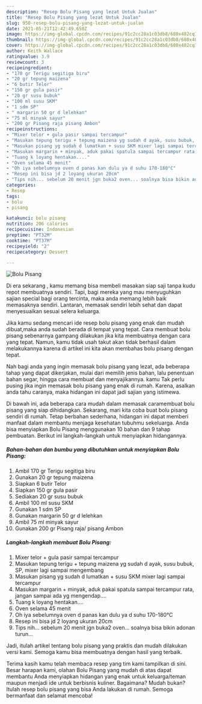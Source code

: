 ```yaml
---
description: "Resep Bolu Pisang yang lezat Untuk Jualan"
title: "Resep Bolu Pisang yang lezat Untuk Jualan"
slug: 950-resep-bolu-pisang-yang-lezat-untuk-jualan
date: 2021-05-21T12:42:49.650Z
image: https://img-global.cpcdn.com/recipes/91c2cc28a1c03db8/680x482cq70/bolu-pisang-foto-resep-utama.jpg
thumbnail: https://img-global.cpcdn.com/recipes/91c2cc28a1c03db8/680x482cq70/bolu-pisang-foto-resep-utama.jpg
cover: https://img-global.cpcdn.com/recipes/91c2cc28a1c03db8/680x482cq70/bolu-pisang-foto-resep-utama.jpg
author: Keith Wallace
ratingvalue: 3.9
reviewcount: 3
recipeingredient:
- "170 gr Terigu segitiga biru"
- "20 gr tepung maizena"
- "6 butir Telor"
- "150 gr gula pasir"
- "20 gr susu bubuk"
- "100 ml susu SKM"
- "1 sdm SP"
- " margarin 50 gr d lelehkan"
- "75 ml minyak sayur"
- "200 gr Pisang raja pisang Ambon"
recipeinstructions:
- "Mixer telor + gula pasir sampai tercampur"
- "Masukan tepung terigu + tepung maizena yg sudah d ayak, susu bubuk, SP, mixer lagi sampai mengembang"
- "Masukan pisang yg sudah d lumatkan + susu SKM mixer lagi sampai tercampur"
- "Masukan margarin + minyak, aduk pakai spatula sampai tercampur rata, jangan sampai ada yg mengendap...."
- "Tuang k loyang hentakan...."
- "Oven selama 45 menit"
- "Oh iya sebelumnya oven d panas kan dulu ya d suhu 170-180°C"
- "Resep ini bisa jd 2 loyang ukuran 20cm"
- "Tips nih... sebelum 20 menit jgn buka2 oven... soalnya bisa bikin adonan turun..."
categories:
- Resep
tags:
- bolu
- pisang

katakunci: bolu pisang 
nutrition: 206 calories
recipecuisine: Indonesian
preptime: "PT32M"
cooktime: "PT37M"
recipeyield: "2"
recipecategory: Dessert

---
```



![Bolu Pisang](https://img-global.cpcdn.com/recipes/91c2cc28a1c03db8/680x482cq70/bolu-pisang-foto-resep-utama.jpg)

Di era  sekarang , kamu memang bisa membeli masakan siap saji tanpa kudu repot membuatnya sendiri. Tapi, bagi mereka yang mau menyuguhkan sajian special bagi orang tercinta, maka anda memang lebih baik memasaknya sendiri. Lantaran, memasak sendiri lebih sehat dan dapat menyesuaikan sesuai selera keluarga.

Jika kamu sedang mencari ide resep bolu pisang yang enak dan mudah dibuat,maka anda sudah berada di tempat yang tepat. Cara membuat bolu pisang  sebenarnya gampang dilakukan jika kita membuatnya dengan cara yang tepat. Namun, kamu tidak usah takut akan tidak berhasil dalam melakukannya 
karena di artikel ini kita akan membahas bolu pisang dengan tepat.  



Nah bagi anda yang ingin memasak bolu pisang yang lezat, ada beberapa tahap yang dapat dikerjakan, mulai dari memilih jenis bahan, lalu penentuan bahan segar, hingga cara membuat dan menyajikannya. kamu Tak perlu pusing jika ingin memasak bolu pisang yang enak di rumah. Karena, asalkan anda  tahu caranya, maka hidangan ini dapat jadi sajian yang istimewa.

Di bawah ini, ada beberapa cara mudah dalam memasak caramembuat bolu pisang yang siap dihidangkan. Sekarang, mari kita coba buat bolu pisang sendiri di rumah. Tetap berbahan sederhana, hidangan ini dapat memberi manfaat dalam membantu menjaga kesehatan tubuhmu sekeluarga. Anda bisa menyiapkan Bolu Pisang menggunakan 10 bahan dan 9 tahap pembuatan. Berikut ini langkah-langkah untuk menyiapkan hidangannya.

<!--inarticleads1-->

##### Bahan-bahan dan bumbu yang dibutuhkan untuk menyiapkan Bolu Pisang:

1. Ambil 170 gr Terigu segitiga biru
1. Gunakan 20 gr tepung maizena
1. Siapkan 6 butir Telor
1. Siapkan 150 gr gula pasir
1. Sediakan 20 gr susu bubuk
1. Ambil 100 ml susu SKM
1. Gunakan 1 sdm SP
1. Gunakan  margarin 50 gr d lelehkan
1. Ambil 75 ml minyak sayur
1. Gunakan 200 gr Pisang raja/ pisang Ambon




<!--inarticleads2-->

##### Langkah-langkah membuat Bolu Pisang:

1. Mixer telor + gula pasir sampai tercampur
1. Masukan tepung terigu + tepung maizena yg sudah d ayak, susu bubuk, SP, mixer lagi sampai mengembang
1. Masukan pisang yg sudah d lumatkan + susu SKM mixer lagi sampai tercampur
1. Masukan margarin + minyak, aduk pakai spatula sampai tercampur rata, jangan sampai ada yg mengendap....
1. Tuang k loyang hentakan....
1. Oven selama 45 menit
1. Oh iya sebelumnya oven d panas kan dulu ya d suhu 170-180°C
1. Resep ini bisa jd 2 loyang ukuran 20cm
1. Tips nih... sebelum 20 menit jgn buka2 oven... soalnya bisa bikin adonan turun...




Jadi, itulah artikel tentang  bolu pisang  yang praktis dan mudah dilakukan versi kami. Semoga kamu bisa membuatnya dengan hasil yang terbaik. 

Terima kasih kamu telah membaca resep yang tim kami tampilkan di sini. Besar harapan kami, olahan  Bolu Pisang yang mudah di atas dapat membantu Anda menyiapkan hidangan yang enak untuk keluarga/teman maupun menjadi ide untuk berbisnis kuliner. Bagaimana? Mudah bukan? Itulah resep bolu pisang yang bisa Anda lakukan di rumah. Semoga bermanfaat dan selamat mencoba!

